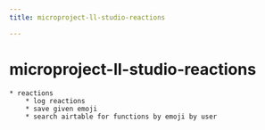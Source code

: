 ```yaml
---
title: microproject-ll-studio-reactions

---
```


# microproject-ll-studio-reactions



    * reactions
        * log reactions
        * save given emoji
        * search airtable for functions by emoji by user